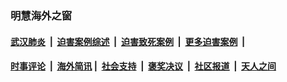 
### 明慧海外之窗

####  [武汉肺炎](indexes/365.md?t=05250201) &nbsp;|&nbsp;  [迫害案例综述](indexes/328.md?t=05250201) &nbsp;|&nbsp; [迫害致死案例](indexes/277.md?t=05250201)  &nbsp;|&nbsp; [更多迫害案例](indexes/81.md?t=05250201)  &nbsp;|&nbsp; 
####  [时事评论](indexes/19.md?t=05250201) &nbsp;|&nbsp; [海外简讯](indexes/245.md?t=05250201)&nbsp;|&nbsp;  [社会支持](indexes/140.md?t=05250201) &nbsp;|&nbsp; [褒奖决议](indexes/282.md?t=05250201) &nbsp;|&nbsp; [社区报道](indexes/91.md?t=05250201)  &nbsp;|&nbsp; [天人之间](indexes/78.md?t=05250201) 

